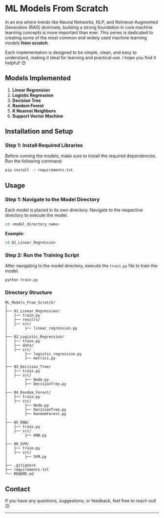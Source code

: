 # **ML Models From Scratch**

In an era where trends like Neural Networks, NLP, and Retrieval-Augmented Generation (RAG) dominate, building a strong foundation in core machine learning concepts is more important than ever. This series is dedicated to creating some of the most common and widely used machine learning models **from scratch**. 

Each implementation is designed to be simple, clean, and easy to understand, making it ideal for learning and practical use. I hope you find it helpful! 😊

## **Models Implemented**
1. **Linear Regression**  
2. **Logistic Regression**  
3. **Decision Tree**
4. **Random Forest**
5. **K Nearest Neighbors**
6. **Support Vector Machine**

## **Installation and Setup**
### **Step 1: Install Required Libraries**
Before running the models, make sure to install the required dependencies.  
Run the following command:  
```bash
pip install -r requirements.txt
```

## **Usage**
### **Step 1: Navigate to the Model Directory**  
Each model is placed in its own directory. Navigate to the respective directory to execute the model.  
```bash
cd <model_directory_name>
```

**Example:**  
```bash
cd 01_Linear_Regression
```

### **Step 2: Run the Training Script**  
After navigating to the model directory, execute the `train.py` file to train the model.  
```bash
python train.py
```

### **Directory Structure**
```
ML_Models_From_Scratch/
│
├── 01_Linear_Regression/
│   ├── train.py
|   ├── results/
│   ├── src/
|        ├── linear_regression.py
│
├── 02_Logistic_Regression/
│   ├── train.py
|   ├── data/
│   ├── src/
|        ├── logistic_regression.py
|        ├── metrics.py
│
├── 03_Decision_Tree/
│   ├── train.py
│   ├── src/
|        ├── Node.py
|        ├── DecisionTree.py
|
├── 04_Random_Forest/
│   ├── train.py
│   ├── src/
|        ├── Node.py
|        ├── DecisionTree.py
|        ├── RandomForest.py
|
├── 05_KNN/
│   ├── train.py
│   ├── src/
|        ├── KNN.py
|
├── 06_SVM/
│   ├── train.py
│   ├── src/
|        ├── SVM.py
│
├── .gitignore
├── requirements.txt
└── README.md
```

## **Contact**
If you have any questions, suggestions, or feedback, feel free to reach out! 😊

---
